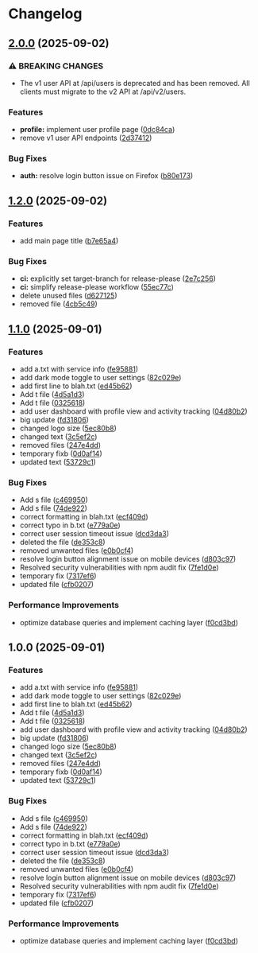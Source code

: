 # Changelog

## [2.0.0](https://github.com/lohitintern-spec/task-manager/compare/v1.2.0...v2.0.0) (2025-09-02)


### ⚠ BREAKING CHANGES

* The v1 user API at /api/users is deprecated and has been removed. All clients must migrate to the v2 API at /api/v2/users.

### Features

* **profile:** implement user profile page ([0dc84ca](https://github.com/lohitintern-spec/task-manager/commit/0dc84ca1d515e995254cf72c8468547cc8090cc9))
* remove v1 user API endpoints ([2d37412](https://github.com/lohitintern-spec/task-manager/commit/2d3741229aa1bb437e270fe260afae6e38205679))


### Bug Fixes

* **auth:** resolve login button issue on Firefox ([b80e173](https://github.com/lohitintern-spec/task-manager/commit/b80e17333c9761c38894b4dc0e2b591451395c56))

## [1.2.0](https://github.com/lohitintern-spec/task-manager/compare/v1.1.1...v1.2.0) (2025-09-02)


### Features

* add main page title ([b7e65a4](https://github.com/lohitintern-spec/task-manager/commit/b7e65a4f38e92b2420a8883542975bdf51f1c2c7))


### Bug Fixes

* **ci:** explicitly set target-branch for release-please ([2e7c256](https://github.com/lohitintern-spec/task-manager/commit/2e7c2567f7fd125dbc4bbc42dd7c8e18e483db64))
* **ci:** simplify release-please workflow ([55ec77c](https://github.com/lohitintern-spec/task-manager/commit/55ec77c55de0145b43ea0a1aed82a3fc23479427))
* delete unused files ([d627125](https://github.com/lohitintern-spec/task-manager/commit/d62712523a17e1a203b0edc8b4e0a7acae641543))
* removed file ([4cb5c49](https://github.com/lohitintern-spec/task-manager/commit/4cb5c490c6eece38e867ec5e8bc896003c9f828b))

## [1.1.0](https://github.com/lohitintern-spec/task-manager/compare/v1.0.0...v1.1.0) (2025-09-01)


### Features

* add a.txt with service info ([fe95881](https://github.com/lohitintern-spec/task-manager/commit/fe95881deb9f573cc23e1fefa81e9602e94f28b8))
* add dark mode toggle to user settings ([82c029e](https://github.com/lohitintern-spec/task-manager/commit/82c029ec3ed9c211f61edfa7173d2742fca26298))
* add first line to blah.txt ([ed45b62](https://github.com/lohitintern-spec/task-manager/commit/ed45b62e77c8842d2afd4f5bc0061c556b409e9c))
* Add t file ([4d5a1d3](https://github.com/lohitintern-spec/task-manager/commit/4d5a1d3225a0b1895ad8fe463134c3d4f84d844f))
* Add t file ([0325618](https://github.com/lohitintern-spec/task-manager/commit/032561838c373d671afd860be41a0d69d1f9b60b))
* add user dashboard with profile view and activity tracking ([04d80b2](https://github.com/lohitintern-spec/task-manager/commit/04d80b2c182dc1d35e49449bb6fb99dc2a3c08e7))
* big update ([fd31806](https://github.com/lohitintern-spec/task-manager/commit/fd31806d850fdb3326d6600864a2203023925a8e))
* changed logo size ([5ec80b8](https://github.com/lohitintern-spec/task-manager/commit/5ec80b8cf83fc14cb94a3ef532a54a314f135ba7))
* changed text ([3c5ef2c](https://github.com/lohitintern-spec/task-manager/commit/3c5ef2c60d1eb6a209bab59c89a8baf6d1fe5eae))
* removed files ([247e4dd](https://github.com/lohitintern-spec/task-manager/commit/247e4dd8cd7d8a2e9f2b0d2dd47b67639ed7b3de))
* temporary fixb ([0d0af14](https://github.com/lohitintern-spec/task-manager/commit/0d0af14293bf144bca2413765796956dea0228d6))
* updated text ([53729c1](https://github.com/lohitintern-spec/task-manager/commit/53729c10df0f1f1234c2c15bccc043c45122bd6d))


### Bug Fixes

* Add s file ([c469950](https://github.com/lohitintern-spec/task-manager/commit/c4699508c6759fa1a477bbbdd63fe20f5b7bc474))
* Add s file ([74de922](https://github.com/lohitintern-spec/task-manager/commit/74de9228284671abd7cd49a5734f2286e8962399))
* correct formatting in blah.txt ([ecf409d](https://github.com/lohitintern-spec/task-manager/commit/ecf409d575de4b75e5ed8896da9067d264be91db))
* correct typo in b.txt ([e779a0e](https://github.com/lohitintern-spec/task-manager/commit/e779a0e7c834719b6108f236fbc2c308fd1be5e7))
* correct user session timeout issue ([dcd3da3](https://github.com/lohitintern-spec/task-manager/commit/dcd3da396f701358ab2a9a138421e1e42296d368))
* deleted the file ([de353c8](https://github.com/lohitintern-spec/task-manager/commit/de353c80ac65b33f5a09a7b4ab37445de81aa125))
* removed unwanted files ([e0b0cf4](https://github.com/lohitintern-spec/task-manager/commit/e0b0cf403b71c21e92076be4905e2348f777ff97))
* resolve login button alignment issue on mobile devices ([d803c97](https://github.com/lohitintern-spec/task-manager/commit/d803c97ae820f4f49454910b7349059c83df2439))
* Resolved security vulnerabilities with npm audit fix ([7fe1d0e](https://github.com/lohitintern-spec/task-manager/commit/7fe1d0e67bcf67c6336b1f9aa834ab7513f39f77))
* temporary fix ([7317ef6](https://github.com/lohitintern-spec/task-manager/commit/7317ef6eff11107d5004a1ab39e914472cd409da))
* updated file ([cfb0207](https://github.com/lohitintern-spec/task-manager/commit/cfb0207a0012d189aac522e774c8f97ebb79d573))


### Performance Improvements

* optimize database queries and implement caching layer ([f0cd3bd](https://github.com/lohitintern-spec/task-manager/commit/f0cd3bd6fa929466c4e53939090afd0192a26f49))

## 1.0.0 (2025-09-01)


### Features

* add a.txt with service info ([fe95881](https://github.com/lohitintern-spec/task-manager/commit/fe95881deb9f573cc23e1fefa81e9602e94f28b8))
* add dark mode toggle to user settings ([82c029e](https://github.com/lohitintern-spec/task-manager/commit/82c029ec3ed9c211f61edfa7173d2742fca26298))
* add first line to blah.txt ([ed45b62](https://github.com/lohitintern-spec/task-manager/commit/ed45b62e77c8842d2afd4f5bc0061c556b409e9c))
* Add t file ([4d5a1d3](https://github.com/lohitintern-spec/task-manager/commit/4d5a1d3225a0b1895ad8fe463134c3d4f84d844f))
* Add t file ([0325618](https://github.com/lohitintern-spec/task-manager/commit/032561838c373d671afd860be41a0d69d1f9b60b))
* add user dashboard with profile view and activity tracking ([04d80b2](https://github.com/lohitintern-spec/task-manager/commit/04d80b2c182dc1d35e49449bb6fb99dc2a3c08e7))
* big update ([fd31806](https://github.com/lohitintern-spec/task-manager/commit/fd31806d850fdb3326d6600864a2203023925a8e))
* changed logo size ([5ec80b8](https://github.com/lohitintern-spec/task-manager/commit/5ec80b8cf83fc14cb94a3ef532a54a314f135ba7))
* changed text ([3c5ef2c](https://github.com/lohitintern-spec/task-manager/commit/3c5ef2c60d1eb6a209bab59c89a8baf6d1fe5eae))
* removed files ([247e4dd](https://github.com/lohitintern-spec/task-manager/commit/247e4dd8cd7d8a2e9f2b0d2dd47b67639ed7b3de))
* temporary fixb ([0d0af14](https://github.com/lohitintern-spec/task-manager/commit/0d0af14293bf144bca2413765796956dea0228d6))
* updated text ([53729c1](https://github.com/lohitintern-spec/task-manager/commit/53729c10df0f1f1234c2c15bccc043c45122bd6d))


### Bug Fixes

* Add s file ([c469950](https://github.com/lohitintern-spec/task-manager/commit/c4699508c6759fa1a477bbbdd63fe20f5b7bc474))
* Add s file ([74de922](https://github.com/lohitintern-spec/task-manager/commit/74de9228284671abd7cd49a5734f2286e8962399))
* correct formatting in blah.txt ([ecf409d](https://github.com/lohitintern-spec/task-manager/commit/ecf409d575de4b75e5ed8896da9067d264be91db))
* correct typo in b.txt ([e779a0e](https://github.com/lohitintern-spec/task-manager/commit/e779a0e7c834719b6108f236fbc2c308fd1be5e7))
* correct user session timeout issue ([dcd3da3](https://github.com/lohitintern-spec/task-manager/commit/dcd3da396f701358ab2a9a138421e1e42296d368))
* deleted the file ([de353c8](https://github.com/lohitintern-spec/task-manager/commit/de353c80ac65b33f5a09a7b4ab37445de81aa125))
* removed unwanted files ([e0b0cf4](https://github.com/lohitintern-spec/task-manager/commit/e0b0cf403b71c21e92076be4905e2348f777ff97))
* resolve login button alignment issue on mobile devices ([d803c97](https://github.com/lohitintern-spec/task-manager/commit/d803c97ae820f4f49454910b7349059c83df2439))
* Resolved security vulnerabilities with npm audit fix ([7fe1d0e](https://github.com/lohitintern-spec/task-manager/commit/7fe1d0e67bcf67c6336b1f9aa834ab7513f39f77))
* temporary fix ([7317ef6](https://github.com/lohitintern-spec/task-manager/commit/7317ef6eff11107d5004a1ab39e914472cd409da))
* updated file ([cfb0207](https://github.com/lohitintern-spec/task-manager/commit/cfb0207a0012d189aac522e774c8f97ebb79d573))


### Performance Improvements

* optimize database queries and implement caching layer ([f0cd3bd](https://github.com/lohitintern-spec/task-manager/commit/f0cd3bd6fa929466c4e53939090afd0192a26f49))
